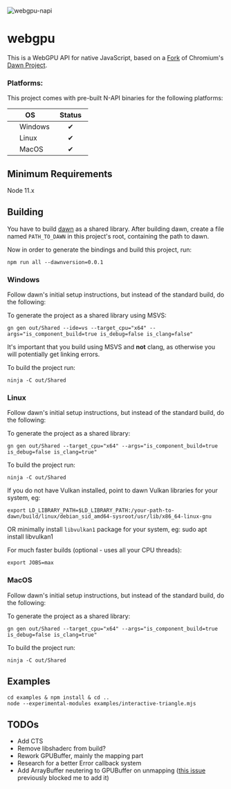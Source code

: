 ![webgpu-napi](https://user-images.githubusercontent.com/1641613/73613765-d35ab600-45c6-11ea-813d-252444ec16eb.png)
# webgpu

This is a WebGPU API for native JavaScript, based on a [Fork](https://github.com/maierfelix/dawn-ray-tracing) of Chromium's [Dawn Project](https://dawn.googlesource.com/dawn/).

### Platforms:

This project comes with pre-built N-API binaries for the following platforms:

|       OS      |     Status    |
| ------------- | ------------- |
| <img src="https://i.imgur.com/FF3Ssp6.png" alt="" height="16px">  Windows       | ‌‌ ‌‌ ‌‌ ‌‌ ‌‌ ‌‌ ✔ ‌‌ ‌‌ ‌‌ ‌‌ ‌‌ ‌‌|
| <img src="https://i.imgur.com/bkBCY7V.png" alt="" height="16px">  Linux         | ‌‌ ‌‌ ‌‌ ‌‌ ‌‌ ‌‌ ‌‌✔ ‌‌ ‌‌ ‌‌ ‌‌ ‌‌ ‌‌|
| <img src="https://i.imgur.com/iPt4GHz.png" alt="" height="16px">  MacOS         | ‌‌ ‌‌ ‌‌ ‌‌ ‌‌ ‌‌ ✔ ‌‌ ‌‌ ‌‌ ‌‌ ‌‌ ‌‌|


## Minimum Requirements

Node 11.x


## Building

You have to build [dawn](https://dawn.googlesource.com/dawn) as a shared library.
After building dawn, create a file named `PATH_TO_DAWN` in this project's root, containing the path to dawn.

Now in order to generate the bindings and build this project, run:
````
npm run all --dawnversion=0.0.1
````

### Windows

Follow dawn's initial setup instructions, but instead of the standard build, do the following:

To generate the project as a shared library using MSVS:
````
gn gen out/Shared --ide=vs --target_cpu="x64" --args="is_component_build=true is_debug=false is_clang=false"
````
It's important that you build using MSVS and **not** clang, as otherwise you will potentially get linking errors.

To build the project run:
````
ninja -C out/Shared
````

### Linux 


Follow dawn's initial setup instructions, but instead of the standard build, do the following:

To generate the project as a shared library:
````
gn gen out/Shared --target_cpu="x64" --args="is_component_build=true is_debug=false is_clang=true"
````


To build the project run:
````
ninja -C out/Shared
````


If you do not have Vulkan installed, point to dawn Vulkan libraries for your system, eg:
````
export LD_LIBRARY_PATH=$LD_LIBRARY_PATH:/your-path-to-dawn/build/linux/debian_sid_amd64-sysroot/usr/lib/x86_64-linux-gnu
````
OR minimally install `libvulkan1` package for your system, eg:
sudo apt install libvulkan1



For much faster builds (optional - uses all your CPU threads):
````
export JOBS=max
````


### MacOS

Follow dawn's initial setup instructions, but instead of the standard build, do the following:

To generate the project as a shared library:
````
gn gen out/Shared --target_cpu="x64" --args="is_component_build=true is_debug=false is_clang=true"
````

To build the project run:
````
ninja -C out/Shared
````

## Examples
````
cd examples & npm install & cd ..
node --experimental-modules examples/interactive-triangle.mjs
````

## TODOs
 - Add CTS
 - Remove libshaderc from build?
 - Rework GPUBuffer, mainly the mapping part
 - Research for a better Error callback system
 - Add ArrayBuffer neutering to GPUBuffer on unmapping ([this issue](https://github.com/nodejs/node-addon-api/issues/541) previously blocked me to add it)
